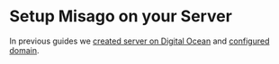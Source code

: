 Setup Misago on your Server
===========================

In previous guides we [created server on Digital Ocean](./Server.md) and [configured domain](./Domain.md).

